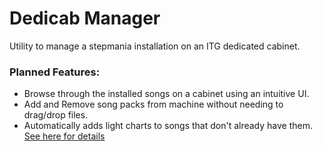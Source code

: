 # Dedicab Manager
Utility to manage a stepmania installation on an ITG dedicated cabinet.

### Planned Features:
* Browse through the installed songs on a cabinet using an intuitive UI.
* Add and Remove song packs from machine without needing to drag/drop files.
* Automatically adds light charts to songs that don't already have them. [See here for details](https://github.com/StefanoFiumara/Stepmania-Lights-Builder)

